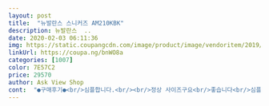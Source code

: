 ```yaml
---
layout: post 
title:  "뉴발란스 스니커즈 AM210KBK" 
description: 뉴발란스  ..
date: 2020-02-03 06:11:36 
img: https://static.coupangcdn.com/image/product/image/vendoritem/2019/09/20/5253390236/7f2ca212-45b8-4b7f-bbf4-069c94a000ed.jpg 
linkUrl: https://coupa.ng/bnWO8a 
categories: [1007] 
color: 7E57C2 
price: 29570 
author: Ask View Shop 
cont:  "●구매후기●<br/>심플합니다.<br/><br/>정상 사이즈구요<br/>좋습니다<br/>심플합니다.<br/><br/>정상 사이즈구요<br/>좋습니다<br/>" 
---
```

